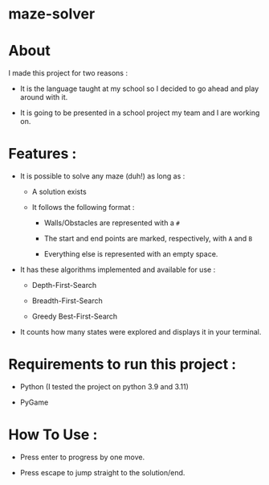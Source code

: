 # maze-solver

# About

I made this project for two reasons :

- It is the language taught at my school so I decided to go ahead and play around with it.

- It is going to be presented in a school project my team and I are working on.

# Features :

- It is possible to solve any maze (duh!) as long as :

  - A solution exists

  - It follows the following format :

    - Walls/Obstacles are represented with a `#`

    - The start and end points are marked, respectively, with `A` and `B`

    - Everything else is represented with an empty space.

- It has these algorithms implemented and available for use :

  - Depth-First-Search

  - Breadth-First-Search

  - Greedy Best-First-Search

- It counts how many states were explored and displays it in your terminal.

# Requirements to run this project :

- Python (I tested the project on python 3.9 and 3.11)

- PyGame

# How To Use :

- Press enter to progress by one move.

- Press escape to jump straight to the solution/end.
